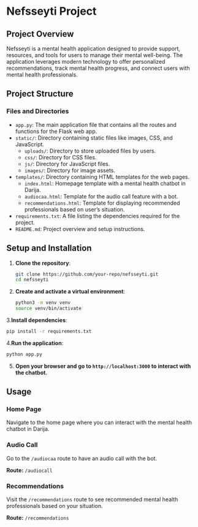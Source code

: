 # Nefsseyti Project

## Project Overview
Nefsseyti is a mental health application designed to provide support, resources, and tools for users to manage their mental well-being. The application leverages modern technology to offer personalized recommendations, track mental health progress, and connect users with mental health professionals.

## Project Structure

### Files and Directories
- `app.py`: The main application file that contains all the routes and functions for the Flask web app.
- `static/`: Directory containing static files like images, CSS, and JavaScript.
  - `uploads/`: Directory to store uploaded files by users.
  - `css/`: Directory for CSS files.
  - `js/`: Directory for JavaScript files.
  - `images/`: Directory for image assets.
- `templates/`: Directory containing HTML templates for the web pages.
  - `index.html`: Homepage template with a mental health chatbot in Darija.
  - `audiocaa.html`: Template for the audio call feature with a bot.
  - `recommendations.html`: Template for displaying recommended professionals based on user’s situation.
- `requirements.txt`: A file listing the dependencies required for the project.
- `README.md`: Project overview and setup instructions.
  
## Setup and Installation
1. **Clone the repository**:
   ```bash
   git clone https://github.com/your-repo/nefsseyti.git
   cd nefsseyti
   ```
2. **Create and activate a virtual environment**:
   ```bash
   python3 -m venv venv
   source venv/bin/activate
   ```
3.**Install dependencies**:
   ```bash
   pip install -r requirements.txt
   ```
4.**Run the application**:
   ```bash
python app.py
   ```
5. **Open your browser and go to `http://localhost:3000` to interact with the chatbot.**

## Usage
### Home Page
Navigate to the home page where you can interact with the mental health chatbot in Darija.


### Audio Call
Go to the `/audiocaa` route to have an audio call with the bot.

**Route:** `/audiocall`

### Recommendations
Visit the `/recommendations` route to see recommended mental health professionals based on your situation.

**Route:** `/recommendations`



